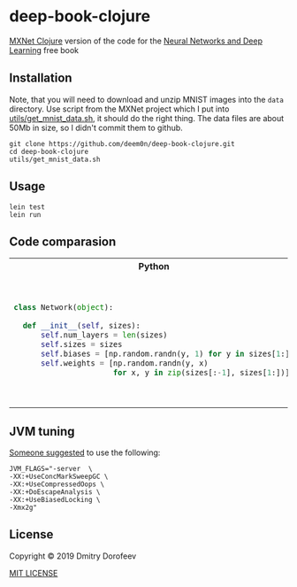 # deep-book-clojure

[MXNet Clojure](https://mxnet.incubator.apache.org/api/clojure/index.html) version of the code for the [Neural Networks and Deep Learning](http://neuralnetworksanddeeplearning.com/) free book 

## Installation

Note, that you will need to download and unzip MNIST images into the `data` directory. Use script from the MXNet project which I put into [utils/get_mnist_data.sh](utils/get_mnist_data.sh), it should do the right thing. The data files are about 50Mb in size, so I didn't commit them to github.

```
git clone https://github.com/deem0n/deep-book-clojure.git
cd deep-book-clojure
utils/get_mnist_data.sh
```

## Usage

```
lein test
lein run
```

## Code comparasion

<table>
    <tr>
        <th>Python</th>
        <th>Clojure</th>
    </tr>
<tr>
<td>

  ```python
class Network(object):

    def __init__(self, sizes):
        self.num_layers = len(sizes)
        self.sizes = sizes
        self.biases = [np.random.randn(y, 1) for y in sizes[1:]]
        self.weights = [np.random.randn(y, x) 
                        for x, y in zip(sizes[:-1], sizes[1:])]
  ```
</td>
<td>

  ```clojure
(defrecord Network [^java.lang.Long num_layers
                    ^clojure.lang.PersistentVector sizes
                    ^clojure.lang.LazySeq biases
                    ^clojure.lang.LazySeq weights])

;Constructor
(defn make-network ([sizes]
                    (->Network
                     (count sizes)
                     sizes
                     (map #(random/normal 0 1 [% 1]) (subvec sizes 1))
                     (map #(random/normal 0 1 [%2 %1]) (butlast sizes) (subvec sizes 1)))))

  ```
</td>
</tr>
</table>

## JVM tuning

[Someone suggested](https://groups.google.com/forum/#!topic/clojure/yPaQN7JuKFY) to use the following:

```
JVM_FLAGS="-server  \
-XX:+UseConcMarkSweepGC \
-XX:+UseCompressedOops \
-XX:+DoEscapeAnalysis \
-XX:+UseBiasedLocking \
-Xmx2g"
```

## License

Copyright © 2019 Dmitry Dorofeev

[MIT LICENSE](./LICENSE)
